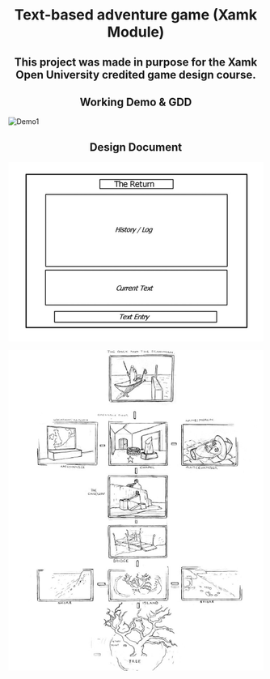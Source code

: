 <!DOCTYPE html>
<html>
<body>
<h1 align="center"> Text-based adventure game (Xamk Module) </h1> 

<h2 align="center"> This project was made in purpose for the Xamk Open University credited game design course.</h2>  

<h2 align="center"> Working Demo & GDD</h2> 

![Demo1](https://youtu.be/KQA0pzmoHgk)


<h2 align="center"> Design Document </h2>  

<p align="center">
<img src="https://github.com/ReanSchwarzer1/Text-based-adventure-game-Xamk-Module-2/blob/main/Misc/Layout.PNG?raw=true">
</p>

<p align="center">
<img src="https://github.com/ReanSchwarzer1/Text-based-adventure-game-Xamk-Module-2/blob/main/Misc/Progression.jpg?raw=true">
</p>



